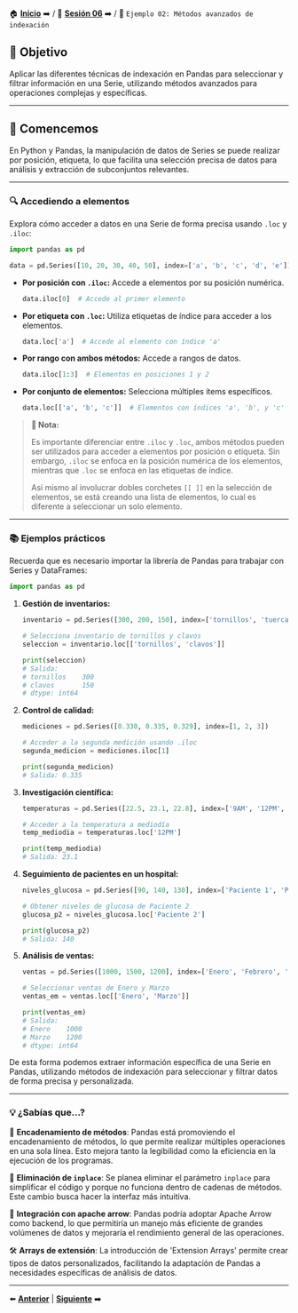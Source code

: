 🏠 [**Inicio**](../../Readme.md) ➡️ / 📖 [**Sesión 06**](../Readme.md) ➡️ / 📝 `Ejemplo 02: Métodos avanzados de indexación`

## 🎯 Objetivo

Aplicar las diferentes técnicas de indexación en Pandas para seleccionar y filtrar información en una Serie, utilizando métodos avanzados para operaciones complejas y específicas.

---

## 🚀 Comencemos

En Python y Pandas, la manipulación de datos de Series se puede realizar por posición, etiqueta, lo que facilita una selección precisa de datos para análisis y extracción de subconjuntos relevantes.

---

### 🔍 **Accediendo a elementos**

Explora cómo acceder a datos en una Serie de forma precisa usando `.loc` y `.iloc`:

<!-- Declaramos una serie de 10 datos -->

```python
import pandas as pd

data = pd.Series([10, 20, 30, 40, 50], index=['a', 'b', 'c', 'd', 'e'])
```

- **Por posición con `.iloc`:** Accede a elementos por su posición numérica.
  ```python
  data.iloc[0]  # Accede al primer elemento
  ```
  
- **Por etiqueta con `.loc`:** Utiliza etiquetas de índice para acceder a los elementos.
  ```python
  data.loc['a']  # Accede al elemento con índice 'a'
  ```
  
- **Por rango con ambos métodos:** Accede a rangos de datos.
  ```python
  data.iloc[1:3]  # Elementos en posiciones 1 y 2
  ```
  
- **Por conjunto de elementos:** Selecciona múltiples ítems específicos.
  ```python
  data.loc[['a', 'b', 'c']]  # Elementos con índices 'a', 'b', y 'c'
  ```

> **📝 Nota:** 
>
>Es importante diferenciar entre `.iloc` y `.loc`, ambos métodos pueden ser utilizados para acceder a elementos por posición o etiqueta. Sin embargo, `.iloc` se enfoca en la posición numérica de los elementos, mientras que `.loc` se enfoca en las etiquetas de índice.
>
>Asi mismo al involucrar dobles corchetes `[[ ]]` en la selección de elementos, se está creando una lista de elementos, lo cual es diferente a seleccionar un solo elemento.

---

### 📚 **Ejemplos prácticos**

Recuerda que es necesario importar la librería de Pandas para trabajar con Series y DataFrames:

```python
import pandas as pd
```

1. **Gestión de inventarios:**
   ```python
   inventario = pd.Series([300, 200, 150], index=['tornillos', 'tuercas', 'clavos'])

   # Selecciona inventario de tornillos y clavos
   seleccion = inventario.loc[['tornillos', 'clavos']]

   print(seleccion)
   # Salida:
   # tornillos    300
   # clavos       150
   # dtype: int64
   ```

2. **Control de calidad:**
   ```python
   mediciones = pd.Series([0.330, 0.335, 0.329], index=[1, 2, 3])

   # Acceder a la segunda medición usando .iloc
   segunda_medicion = mediciones.iloc[1]

   print(segunda_medicion)
   # Salida: 0.335
   ```

3. **Investigación científica:**
   ```python
   temperaturas = pd.Series([22.5, 23.1, 22.8], index=['9AM', '12PM', '3PM'])

   # Acceder a la temperatura a mediodía
   temp_mediodia = temperaturas.loc['12PM']

   print(temp_mediodia)
   # Salida: 23.1
   ```

4. **Seguimiento de pacientes en un hospital:**
   ```python
   niveles_glucosa = pd.Series([90, 140, 130], index=['Paciente 1', 'Paciente 2', 'Paciente 3'])

   # Obtener niveles de glucosa de Paciente 2
   glucosa_p2 = niveles_glucosa.loc['Paciente 2']

   print(glucosa_p2)
   # Salida: 140
   ```

5. **Análisis de ventas:**
   ```python
   ventas = pd.Series([1000, 1500, 1200], index=['Enero', 'Febrero', 'Marzo'])

   # Seleccionar ventas de Enero y Marzo
   ventas_em = ventas.loc[['Enero', 'Marzo']]

   print(ventas_em)
   # Salida:
   # Enero    1000
   # Marzo    1200
   # dtype: int64
   ```


<!-- Conclusión -->

De esta forma podemos extraer información específica de una Serie en Pandas, utilizando métodos de indexación para seleccionar y filtrar datos de forma precisa y personalizada.

---

### 💡 **¿Sabías que...?**

🔗 **Encadenamiento de métodos**: Pandas está promoviendo el encadenamiento de métodos, lo que permite realizar múltiples operaciones en una sola línea. Esto mejora tanto la legibilidad como la eficiencia en la ejecución de los programas.

🔄 **Eliminación de `inplace`**: Se planea eliminar el parámetro `inplace` para simplificar el código y porque no funciona dentro de cadenas de métodos. Este cambio busca hacer la interfaz más intuitiva.

🚀 **Integración con apache arrow**: Pandas podría adoptar Apache Arrow como backend, lo que permitiría un manejo más eficiente de grandes volúmenes de datos y mejoraría el rendimiento general de las operaciones.

🛠️ **Arrays de extensión**: La introducción de 'Extension Arrays' permite crear tipos de datos personalizados, facilitando la adaptación de Pandas a necesidades específicas de análisis de datos.

---

⬅️ [**Anterior**](../Readme.md) | [**Siguiente**](../Reto-01/Readme.md) ➡️